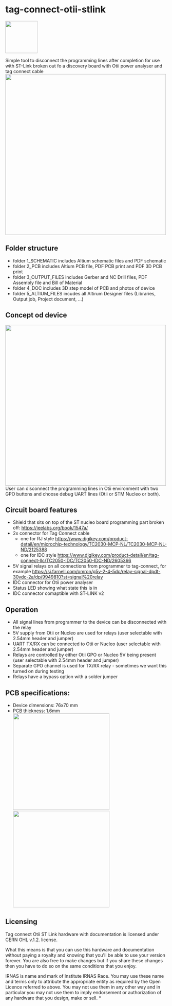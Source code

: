 # tag-connect-otii-stlink
<img src="https://github.com/sakalaka8/tag-connect-otii-stlink/blob/master/4_DOC/irnas_logo.png" height="100">

Simple tool to disconnect the programming lines after completion for use with ST-Link broken out fo a discovery board with Otii power analyser and tag connect cable
<img src="https://github.com/sakalaka8/tag-connect-otii-stlink/blob/master/4_DOC/otii_tool_2.jpg" height="500">

## Folder structure
 * folder 1_SCHEMATIC includes Altium schematic files and PDF schematic
 * folder 2_PCB includes Altium PCB file, PDF PCB print and PDF 3D PCB print
 * folder 3_OUTPUT_FILES includes Gerber and NC Drill files, PDF Assembly file and Bill of Material
 * folder 4_DOC includes 3D step model of PCB and photos of device
 * folder 5_ALTIUM_FILES incudes all Altirum Designer files (Libraries, Output job, Project document, ...)

## Concept od device
<img src="https://github.com/sakalaka8/tag-connect-otii-stlink/blob/master/4_DOC/Tag_connect_otii_stlink.png" height="500">
User can disconnect the programming lines in Otii environment with two GPO buttons and choose debug UART lines (Otii or STM Nucleo or both). 

## Circuit board features
 * Shield that sits on top of the ST nucleo board programming part broken off: https://jeelabs.org/book/1547a/
 * 2x connector for Tag Connect cable
   * one for RJ style https://www.digikey.com/product-detail/en/microchip-technology/TC2030-MCP-NL/TC2030-MCP-NL-ND/2125388
   * one for IDC style https://www.digikey.com/product-detail/en/tag-connect-llc/TC2050-IDC/TC2050-IDC-ND/2605366
 * 5V signal relays on all connections from programmer to tag-connect, for example https://si.farnell.com/omron/g5v-2-4-5dc/relay-signal-dpdt-30vdc-2a/dp/9949810?st=signal%20relay
 * IDC connector for Otii power analyser
 * Status LED showing what state this is in
 * IDC connector comaptible with ST-LINK v2
 
## Operation
 * All signal lines from programmer to the device can be disconnected with the relay
 * 5V supply from Otii or Nucleo are used for relays (user selectable with 2.54mm header and jumper)
 * UART TX/RX can be connected to Otii or Nucleo (user selectable with 2.54mm header and jumper)
 * Relays are controlled by either Otii GPO or Nucleo 5V being present (user selectable with 2.54mm header and jumper)
 * Separate GPO channel is used for TX/RX relay - sometimes we want this turned on during testing
 * Relays have a bypass option with a solder jumper

## PCB specifications:
 * Device dimensions: 76x70 mm  
 * PCB thickness: 1.6mm <br/>
<img src="https://github.com/sakalaka8/tag-connect-otii-stlink/blob/master/4_DOC/pcb_top.png" height="300">	<img src="https://github.com/sakalaka8/tag-connect-otii-stlink/blob/master/4_DOC/pcb_angle.png" height="300">


## Licensing

Tag connect Otii ST Link hardware with documentation is licensed under CERN OHL v.1.2. license.

What this means is that you can use this hardware and documentation without paying a royalty and knowing that you'll be able to use your version forever. You are also free to make changes but if you share these changes then you have to do so on the same conditions that you enjoy.

IRNAS is name and mark of Institute IRNAS Race. You may use these name and terms only to attribute the appropriate entity as required by the Open Licence referred to above. You may not use them in any other way and in particular you may not use them to imply endorsement or authorization of any hardware that you design, make or sell. *